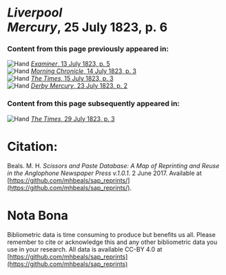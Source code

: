 # *Liverpool Mercury*, 25 July 1823, p. 6  
  
### Content from this page previously appeared in:  
![Hand](http://scissorsandpaste.net/wp-content/uploads/2017/06/smallhandpointer.png) [*Examiner*, 13 July 1823, p. 5](https://mhbeals.github.io/sap_html/Examiner/Examiner-13-July-1823-p-5)  
![Hand](http://scissorsandpaste.net/wp-content/uploads/2017/06/smallhandpointer.png) [*Morning Chronicle*, 14 July 1823, p. 3](https://mhbeals.github.io/sap_html/Morning-Chronicle/Morning-Chronicle-14-July-1823-p-3)  
![Hand](http://scissorsandpaste.net/wp-content/uploads/2017/06/smallhandpointer.png) [*The Times*, 15 July 1823, p. 3](https://mhbeals.github.io/sap_html/The-Times/The-Times-15-July-1823-p-3)  
![Hand](http://scissorsandpaste.net/wp-content/uploads/2017/06/smallhandpointer.png) [*Derby Mercury*, 23 July 1823, p. 2](https://mhbeals.github.io/sap_html/Derby-Mercury/Derby-Mercury-23-July-1823-p-2)  
  
### Content from this page subsequently appeared in:  
![Hand](http://scissorsandpaste.net/wp-content/uploads/2017/06/smallhandpointer.png) [*The Times*, 29 July 1823, p. 3](https://mhbeals.github.io/sap_html/The-Times/The-Times-29-July-1823-p-3)  


# Citation: 

Beals. M. H. *Scissors and Paste Database: A Map of Reprinting and Reuse in the Anglophone Newspaper Press v.1.0.1.* 2 June 2017. Available at [https://github.com/mhbeals/sap_reprints/](https://github.com/mhbeals/sap_reprints/). 

# Nota Bona

Bibliometric data is time consuming to produce but benefits us all. Please remember to cite or acknowledge this and any other bibliometric data you use in your research. All data is available CC-BY 4.0 at [https://github.com/mhbeals/sap_reprints](https://github.com/mhbeals/sap_reprints)